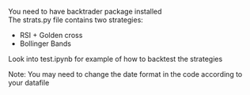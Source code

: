 You need to have backtrader package installed       
The strats.py file contains two strategies:
* RSI + Golden cross
* Bollinger Bands

Look into test.ipynb for example of how to backtest the strategies

Note:
You may need to change the date format in the code according to your datafile
